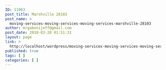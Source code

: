 ```yaml
---
ID: 11963
post_title: Marshville 28103
post_name: >
  moving-services-moving-services-moving-services-marshville-28103
author: mrgabonijeff@gmail.com
post_date: 2018-03-28 01:51:31
layout: page
link: >
  http://localhost/wordpress/moving-services-moving-services-moving-services-marshville-28103/
published: true
tags: [ ]
categories: [ ]
---
```

